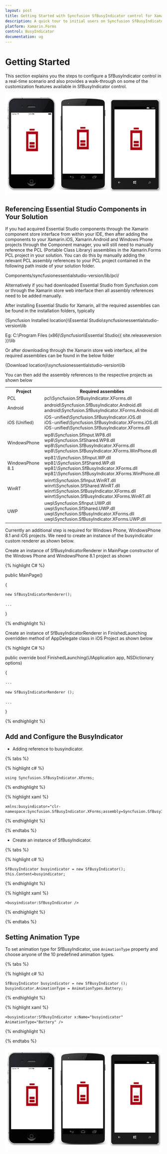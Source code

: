 ```yaml
---
layout: post
title: Getting Started with Syncfusion SfBusyIndicator control for Xamarin.Forms
description: A quick tour to initial users on Syncfusion SfBusyIndicator control for Xamarin.Forms platform
platform: Xamarin.Forms
control: BusyIndicator
documentation: ug
---
```


# Getting Started

This section explains you the steps to configure a SfBusyIndicator control in a real-time scenario and also provides a walk-through on some of the customization features available in SfBusyIndicator control.

![](images/Busyindicator.png)

## Referencing Essential Studio Components in Your Solution	

If you had acquired Essential Studio components through the Xamarin component store interface from within your IDE, then after adding the components to your Xamarin.iOS, Xamarin.Android and Windows Phone projects through the Component manager, you will still need to manually reference the PCL (Portable Class Library) assemblies in the Xamarin.Forms PCL project in your solution. You can do this by manually adding the relevant PCL assembly references to your PCL project contained in the following path inside of your solution folder.

Components/syncfusionessentialstudio-version/lib/pcl/

Alternatively if you had downloaded Essential Studio from Syncfusion.com or through the Xamarin store web interface then all assembly references need to be added manually.

After installing Essential Studio for Xamarin, all the required assemblies can be found in the installation folders, typically

{Syncfusion Installed location}\Essential Studio\syncfusionessentialstudio-version\lib

Eg: C:\Program Files (x86)\Syncfusion\Essential Studio\{{ site.releaseversion }}\lib

Or after downloading through the Xamarin store web interface, all the required assemblies can be found in the below folder

{Download location}\syncfusionessentialstudio-version\lib

You can then add the assembly references to the respective projects as shown below

<table>
<tr>
<th>Project</th>
<th>Required assemblies</th>
</tr>
<tr>
<td>PCL</td>
<td>pcl\Syncfusion.SfBusyIndicator.XForms.dll</td>
</tr>
<tr>
<td>Android</td>
<td>android\Syncfusion.SfBusyIndicator.Android.dll<br/>android\Syncfusion.SfBusyIndicator.XForms.Android.dll</td>
</tr>
<tr>
<td>iOS (Unified)</td>
<td>iOS-unified\Syncfusion.SfBusyIndicator.iOS.dll<br/>iOS-unified\Syncfusion.SfBusyIndicator.XForms.iOS.dll<br/>iOS-unified\Syncfusion.SfBusyIndicator.XForms.dll</td>
</tr>
<tr>
<td>WindowsPhone</td>
<td>wp8\Syncfusion.SfInput.WP8.dll<br/>wp8\Syncfusion.SfShared.WP8.dll<br/>wp8\Syncfusion.SfBusyIndicator.XForms.dll<br/>wp8\Syncfusion.SfBusyIndicator.XForms.WinPhone.dll</td>
</tr>
<tr>
<td>WindowsPhone 8.1</td>
<td>wp81\Syncfusion.SfInput.WP.dll<br/>wp81\Syncfusion.SfShared.WP.dll<br/>wp81\Syncfusion.SfBusyIndicator.XForms.dll<br/>wp81\Syncfusion.SfBusyIndicator.XForms.WinPhone.dll</td>
</tr>
<tr>
<td>WinRT</td>
<td>winrt\Syncfusion.SfInput.WinRT.dll<br/>winrt\Syncfusion.SfShared.WinRT.dll<br/>winrt\Syncfusion.SfBusyIndicator.XForms.dll<br/>winrt\Syncfusion.SfBusyIndicator.XForms.WinRT.dll</td>
</tr>
<tr>
<td>UWP</td>
<td>uwp\Syncfusion.SfInput.UWP.dll<br/>uwp\Syncfusion.SfShared.UWP.dll<br/>uwp\Syncfusion.SfBusyIndicator.XForms.dll<br/>uwp\Syncfusion.SfBusyIndicator.XForms.UWP.dll</td>
</tr>
</table>

Currently an additional step is required for Windows Phone, WindowsPhone 8.1 and iOS projects. We need to create an instance of the busyindicator custom renderer as shown below. 

Create an instance of SfBusyIndicatorRenderer in MainPage constructor of the Windows Phone and WindowsPhone 8.1  project as shown 

{% highlight C# %}

public MainPage()

{

    new SfBusyIndicatorRenderer();

    ...    

}

{% endhighlight %}

Create an instance of SfBusyIndicatorRenderer in FinishedLaunching overridden method of AppDelegate class in iOS Project as shown below

{% highlight C# %}

public override bool FinishedLaunching(UIApplication app, NSDictionary options)

{

    ...

    new SfBusyIndicatorRenderer ();

    ...

}	

{% endhighlight %}

## Add and Configure the BusyIndicator

* Adding reference to busyindicator.


{% tabs %}

{% highlight c# %}

	using Syncfusion.SfBusyIndicator.XForms; 

{% endhighlight %}

{% highlight xaml %}

	xmlns:busyindicator="clr-namespace:Syncfusion.SfBusyIndicator.XForms;assembly=Syncfusion.SfBusyIndicator.XForms"
	
{% endhighlight %}

{% endtabs %}

* Create an instance of SfBusyIndicator.

{% tabs %}

{% highlight c# %}
	
	SfBusyIndicator busyindicator = new SfBusyIndicator();
	this.Content=busyindicator;
	
{% endhighlight %}

{% highlight xaml %}

	<busyindicator:SfBusyIndicator />
	
{% endhighlight %}

{% endtabs %}

## Setting Animation Type

To set animation type for SfBusyIndicator, use `AnimationType` property and choose anyone of the 10 predefined animation types. 

{% tabs %}

{% highlight c# %}

	SfBusyIndicator busyindicator = new SfBusyIndicator (); 
	busyindicator.AnimationType = AnimationTypes.Battery;

{% endhighlight %}

{% highlight xaml %}

	<busyindicator:SfBusyIndicator x:Name="busyindicator" AnimationType="Battery" />
	
{% endhighlight %}

{% endtabs %}


![](images/Busyindicator.png)